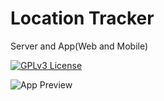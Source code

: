 
# Location Tracker

Server and App(Web and Mobile)


[![GPLv3 License](https://img.shields.io/badge/License-GPL%20v3-yellow.svg)](https://opensource.org/licenses/)

![App Preview](https://github.com/ogustavobelo/location_tracker/blob/main/gif/preview.gif?raw=true)
